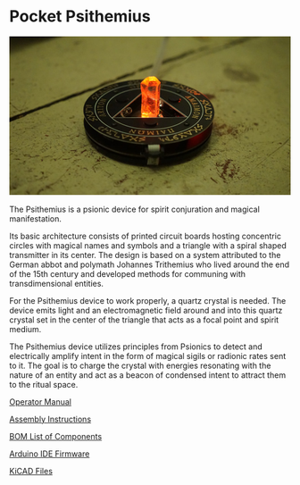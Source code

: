 # Pocket Psithemius

![Psithemius](images/pointy.jpg)

The Psithemius is a psionic device for spirit conjuration and magical manifestation.

Its basic architecture consists of printed circuit boards hosting concentric circles with magical names and symbols and a triangle with a spiral shaped transmitter in its center. The design is based on a system attributed to the German abbot and polymath Johannes Trithemius who lived around the end of the 15th century and developed methods for communing with transdimensional entities.

For the Psithemius device to work properly, a quartz crystal is needed. The device emits light and an electromagnetic field around and into this quartz crystal set in the center of the triangle that acts as a focal point and spirit medium.

The Psithemius device utilizes principles from Psionics to detect and electrically amplify intent in the form of magical sigils or radionic rates sent to it. The goal is to charge the crystal with energies resonating with the nature of an entity and act as a beacon of condensed intent to attract them to the ritual space.

[Operator Manual](MANUAL.md)

[Assembly Instructions](hardware/ASSEMBLY.md)

[BOM List of Components](hardware/BOM.csv)

[Arduino IDE Firmware](firmware/)

[KiCAD Files](hardware/)